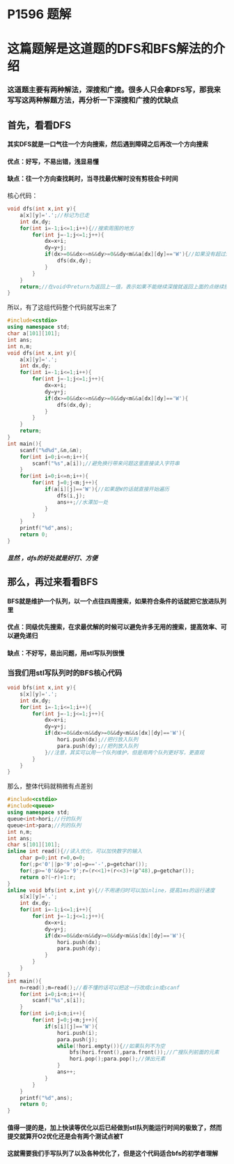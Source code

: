 # P1596 题解

# 这篇题解是这道题的DFS和BFS解法的介绍

### 这道题主要有两种解法，深搜和广搜。很多人只会拿DFS写，那我来写写这两种解题方法，再分析一下深搜和广搜的优缺点

## 首先，看看DFS
#### 其实DFS就是一口气往一个方向搜索，然后遇到障碍之后再改一个方向搜索
#### 优点：好写，不易出错，浅显易懂
#### 缺点：往一个方向查找耗时，当寻找最优解时没有剪枝会卡时间

核心代码：
```cpp
void dfs(int x,int y){
    a[x][y]='.';//标记为已走
    int dx,dy;
    for(int i=-1;i<=1;i++){//搜索周围的地方
        for(int j=-1;j<=1;j++){
            dx=x+i;
            dy=y+j;
            if(dx>=0&&dx<=n&&dy>=0&&dy<m&&a[dx][dy]=='W'){//如果没有超过边界且为'W'的话就往那个点继续深入搜索
                dfs(dx,dy);
            }
        }
    }
    return;//在void中return为返回上一值，表示如果不能继续深搜就返回上面的点继续搜索
} 
```

所以，有了这组代码整个代码就写出来了

```cpp
#include<cstdio>
using namespace std;
char a[101][101];
int ans;
int n,m;
void dfs(int x,int y){
    a[x][y]='.';
    int dx,dy;
    for(int i=-1;i<=1;i++){
        for(int j=-1;j<=1;j++){
            dx=x+i;
            dy=y+j;
            if(dx>=0&&dx<=n&&dy>=0&&dy<m&&a[dx][dy]=='W'){
                dfs(dx,dy);
            }
        }
    }
    return;
} 
int main(){
    scanf("%d%d",&n,&m);
    for(int i=0;i<=n;i++){
    	scanf("%s",a[i]);//避免换行带来问题这里直接读入字符串
    }
    for(int i=0;i<=n;i++){
        for(int j=0;j<m;j++){
            if(a[i][j]=='W'){//如果是W的话就直接开始遍历
                dfs(i,j);
                ans++;//水潭加一处
            }
        }
    }
    printf("%d",ans);
    return 0;
}
```

##### 显然 ，dfs的好处就是好打、方便

## 那么，再过来看看BFS
#### BFS就是维护一个队列，以一个点往四周搜索，如果符合条件的话就把它放进队列里
#### 优点：同级优先搜索，在求最优解的时候可以避免许多无用的搜索，提高效率、可以避免递归
#### 缺点：不好写，易出问题，用stl写队列很慢

### 当我们用stl写队列时的BFS核心代码
```cpp
void bfs(int x,int y){
    s[x][y]='.';
    int dx,dy;
    for(int i=-1;i<=1;i++){
        for(int j=-1;j<=1;j++){
            dx=x+i;
            dy=y+j;
            if(dx>=0&&dx<n&&dy>=0&&dy<m&&s[dx][dy]=='W'){
                hori.push(dx);//把行放入队列
                para.push(dy);//把列放入队列
            }//注意，其实可以用一个队列维护，但是用两个队列更好写，更直观
        }
    }
}
```

那么，整体代码就稍微有点差别

```cpp
#include<cstdio>
#include<queue>
using namespace std;
queue<int>hori;//行的队列
queue<int>para;//列的队列
int n,m;
int ans;
char s[101][101];
inline int read(){//读入优化，可以加快数字的输入
    char p=0;int r=0,o=0;
    for(;p<'0'||p>'9';o|=p=='-',p=getchar());
    for(;p>='0'&&p<='9';r=(r<<1)+(r<<3)+(p^48),p=getchar());
    return o?(~r)+1:r;
}
inline void bfs(int x,int y){//不用递归时可以加inline，提高1ms的运行速度
    s[x][y]='.';
    int dx,dy;
    for(int i=-1;i<=1;i++){
        for(int j=-1;j<=1;j++){
            dx=x+i;
            dy=y+j;
            if(dx>=0&&dx<n&&dy>=0&&dy<m&&s[dx][dy]=='W'){
                hori.push(dx);
                para.push(dy);
            }
        }
    }
}
int main(){
    n=read();m=read();//看不懂的话可以把这一行改成cin或scanf
    for(int i=0;i<n;i++){
        scanf("%s",s[i]);
    }
    for(int i=0;i<n;i++){
        for(int j=0;j<m;j++){
            if(s[i][j]=='W'){
                hori.push(i);
                para.push(j);
                while(!hori.empty()){//如果队列不为空
                    bfs(hori.front(),para.front());//广搜队列前面的元素
                    hori.pop();para.pop();//弹出元素
                }
                ans++;
            }
        }
    }
    printf("%d",ans);
    return 0;
}
```
#### 值得一提的是，加上快读等优化以后已经做到stl队列能运行时间的极致了，然而提交就算开O2优化还是会有两个测试点被T
#### 这就需要我们手写队列了以及各种优化了，但是这个代码适合bfs的初学者理解